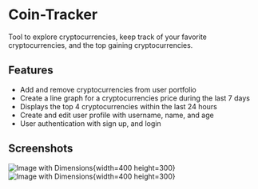 # Coin-Tracker
Tool to explore cryptocurrencies, keep track of your favorite cryptocurrencies, and the top gaining cryptocurrencies. 
## Features
* Add and remove cryptocurrencies from user portfolio
* Create a line graph for a cryptocurrencies price during the last 7 days
* Displays the top 4 cryptocurrencies within the last 24 hours
* Create and edit user profile with username, name, and age
* User authentication with sign up, and login

## Screenshots
![Image with Dimensions](https://www.example.com/images/example.jpg](https://i.gyazo.com/e7e04e5031f3f8e926ec2261710179ac.png)https://i.gyazo.com/e7e04e5031f3f8e926ec2261710179ac.png){width=400 height=300}
![Image with Dimensions](https://i.gyazo.com/1cfaa1b8d77b4ae0e705df9f2f302220.png){width=400 height=300}

